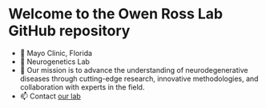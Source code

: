 # Welcome to the Owen Ross Lab GitHub repository

- 📍 Mayo Clinic, Florida
- 🧬 Neurogenetics Lab
- 👀 Our mission is to advance the understanding of neurodegenerative diseases through cutting-edge research, innovative methodologies, and collaboration with experts in the field.
- 📫 Contact [our lab](https://www.mayo.edu/research/labs/parkinsons-disease/contact)

